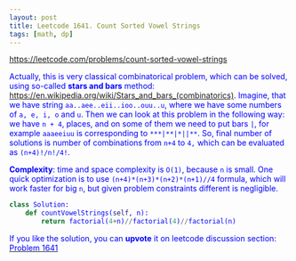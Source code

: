 ```yaml
---
layout: post
title: Leetcode 1641. Count Sorted Vowel Strings
tags: [math, dp]
---
```


<a href="https://leetcode.com/problems/count-sorted-vowel-strings"> <font color = blue>https://leetcode.com/problems/count-sorted-vowel-strings

Actually, this is very classical combinatorical problem, which can be solved, using so-called **stars and bars** method: https://en.wikipedia.org/wiki/Stars_and_bars_(combinatorics). Imagine, that we have string `aa..aee..eii..ioo..ouu..u`, where we have some numbers of `a, e, i, o` and `u`. Then we can look at this problem in the following way: we have `n + 4`, places, and on some of them we need to put bars `|`, for example `aaaeeiuu` is corresponding to `***|**|*||**`. So, final number of solutions is number of combinations from `n+4` to `4,` which can be evaluated as `(n+4)!/n!/4!`.

**Complexity**: time and space complexity is `O(1)`, because `n` is small. One quick optimization is to use `(n+4)*(n+3)*(n+2)*(n+1)//4` formula, which will work faster for big `n`, but given problem constraints different is negligible.

```python
class Solution:
    def countVowelStrings(self, n):
        return factorial(4+n)//factorial(4)//factorial(n)
```

If you like the solution, you can **upvote** it on leetcode discussion section:<a href="https://leetcode.com/problems/count-sorted-vowel-strings/discuss/1021180/python-start-and-bars-explained"> <font color = blue>Problem 1641
